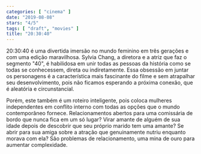 ```yaml
---
categories: [ "cinema" ]
date: "2019-08-08"
stars: "4/5"
tags: [ "draft", "movies" ]
title: "20:30:40"
---
```

20:30:40 é uma divertida imersão no mundo feminino em três gerações
e com uma edição maravilhosa. Sylvia Chang, a diretora e a atriz que
faz o segmento "40", é habilidosa em unir todas as pessoas da história
como se todas se conhecessem, direta ou indiretamente. Essa obsessão
em juntar os personagens é a característica mais fascinante do filme
e sem atrapalhar seu desenvolvimento, pois não ficamos esperando a
próxima conexão, que é aleatória e circunstancial.

Porém, este também é um roteiro inteligente, pois coloca mulheres
independentes em conflito interno com todas as opções que o mundo
contemporâneo fornece. Relacionamentos abertos para uma comissária de
bordo que nunca fica em um só lugar? Virar amante de alguém de sua
idade depois de descobrir que seu próprio marido tem uma amante? Se
abrir para sua amiga sobre a atração que genuinamente nutriu enquanto
morava com ela? São problemas de relacionamento, uma mina de ouro para
aumentar complexidade.
